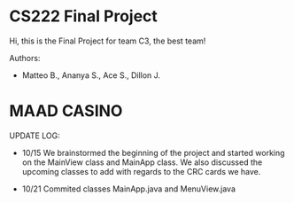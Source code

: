 # CS222 Final Project

Hi, this is the Final Project for team C3, the best team!

Authors:
* Matteo B., Ananya S., Ace S., Dillon J.

# MAAD CASINO

UPDATE LOG:
* 10/15 We brainstormed the beginning of the project and started working on the MainView class and MainApp class. We also discussed the upcoming classes to add with regards to the CRC cards we have.

* 10/21 Commited classes MainApp.java and MenuView.java
